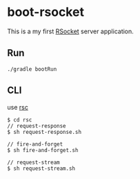 # boot-rsocket

This is a my first [RSocket](https://rsocket.io/) server application.

## Run

```
./gradle bootRun
```

##  CLI

use [rsc](https://github.com/making/rsc)  

```
$ cd rsc
// request-response
$ sh request-response.sh

// fire-and-forget
$ sh fire-and-forget.sh

// request-stream
$ sh request-stream.sh
```

